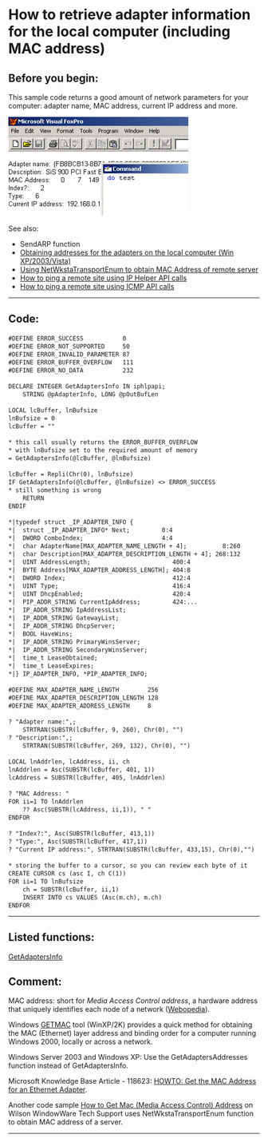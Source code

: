 <link rel="stylesheet" type="text/css" href="../css/win32api.css">  
<link rel="stylesheet" href="https://cdnjs.cloudflare.com/ajax/libs/font-awesome/4.7.0/css/font-awesome.min.css">

# How to retrieve adapter information for the local computer (including MAC address)

## Before you begin:
This sample code returns a good amount of network parameters for your computer: adapter name, MAC address, current IP address and more.  

![](../images/macaddr.gif)  

See also:

* SendARP function  
* [Obtaining addresses for the adapters on the local computer (Win XP/2003/Vista)](sample_506.md)  
* [Using NetWkstaTransportEnum to obtain MAC Address of remote server](sample_435.md)  
* [How to ping a remote site using IP Helper API calls](sample_382.md)  
* [How to ping a remote site using ICMP API calls](sample_486.md)  

  
***  


## Code:
```foxpro  
#DEFINE ERROR_SUCCESS           0
#DEFINE ERROR_NOT_SUPPORTED     50
#DEFINE ERROR_INVALID_PARAMETER 87
#DEFINE ERROR_BUFFER_OVERFLOW   111
#DEFINE ERROR_NO_DATA           232

DECLARE INTEGER GetAdaptersInfo IN iphlpapi;
	STRING @pAdapterInfo, LONG @pOutBufLen

LOCAL lcBuffer, lnBufsize
lnBufsize = 0
lcBuffer = ""

* this call usually returns the ERROR_BUFFER_OVERFLOW
* with lnBufsize set to the required amount of memory
= GetAdaptersInfo(@lcBuffer, @lnBufsize)

lcBuffer = Repli(Chr(0), lnBufsize)
IF GetAdaptersInfo(@lcBuffer, @lnBufsize) <> ERROR_SUCCESS
* still something is wrong
	RETURN
ENDIF

*|typedef struct _IP_ADAPTER_INFO {
*|  struct _IP_ADAPTER_INFO* Next;         0:4
*|  DWORD ComboIndex;                      4:4
*|  char AdapterName[MAX_ADAPTER_NAME_LENGTH + 4];          8:260
*|  char Description[MAX_ADAPTER_DESCRIPTION_LENGTH + 4]; 268:132
*|  UINT AddressLength;                       400:4
*|  BYTE Address[MAX_ADAPTER_ADDRESS_LENGTH]; 404:8
*|  DWORD Index;                              412:4
*|  UINT Type;                                416:4
*|  UINT DhcpEnabled;                         420:4
*|  PIP_ADDR_STRING CurrentIpAddress;         424:...
*|  IP_ADDR_STRING IpAddressList;
*|  IP_ADDR_STRING GatewayList;
*|  IP_ADDR_STRING DhcpServer;
*|  BOOL HaveWins;
*|  IP_ADDR_STRING PrimaryWinsServer;
*|  IP_ADDR_STRING SecondaryWinsServer;
*|  time_t LeaseObtained;
*|  time_t LeaseExpires;
*|} IP_ADAPTER_INFO, *PIP_ADAPTER_INFO;

#DEFINE MAX_ADAPTER_NAME_LENGTH        256
#DEFINE MAX_ADAPTER_DESCRIPTION_LENGTH 128
#DEFINE MAX_ADAPTER_ADDRESS_LENGTH     8

? "Adapter name:",;
	STRTRAN(SUBSTR(lcBuffer, 9, 260), Chr(0), "")
? "Description:",;
	STRTRAN(SUBSTR(lcBuffer, 269, 132), Chr(0), "")

LOCAL lnAddrlen, lcAddress, ii, ch
lnAddrlen = Asc(SUBSTR(lcBuffer, 401, 1))
lcAddress = SUBSTR(lcBuffer, 405, lnAddrlen)

? "MAC Address: "
FOR ii=1 TO lnAddrlen
	?? Asc(SUBSTR(lcAddress, ii,1)), " "
ENDFOR

? "Index?:", Asc(SUBSTR(lcBuffer, 413,1))
? "Type:", Asc(SUBSTR(lcBuffer, 417,1))
? "Current IP address:", STRTRAN(SUBSTR(lcBuffer, 433,15), Chr(0),"")

* storing the buffer to a cursor, so you can review each byte of it
CREATE CURSOR cs (asc I, ch C(1))
FOR ii=1 TO lnBufsize
	ch = SUBSTR(lcBuffer, ii,1)
	INSERT INTO cs VALUES (Asc(m.ch), m.ch)
ENDFOR  
```  
***  


## Listed functions:
[GetAdaptersInfo](../libraries/iphlpapi/GetAdaptersInfo.md)  

## Comment:
MAC address: short for *Media Access Control address*, a hardware address that uniquely identifies each node of a network (<a href="http://www.webopedia.com/TERM/M/MAC_address.html">Webopedia</a>).  
  
Windows <a href="http://www.microsoft.com/windows2000/techinfo/reskit/tools/existing/getmac-o.asp">GETMAC</a> tool (WinXP/2K) provides a quick method for obtaining the MAC (Ethernet) layer address and binding order for a computer running Windows 2000, locally or across a network.  
  
Windows Server 2003 and Windows XP: Use the GetAdaptersAddresses function instead of GetAdaptersInfo.  
  
Microsoft Knowledge Base Article - 118623: <a href="http://support.microsoft.com/default.aspx?scid=kb;en-us;118623">HOWTO: Get the MAC Address for an Ethernet Adapter</a>.  
  
Another code sample <a href="http://techsupt.windowware.com/TS/T000001013F7.html">How to Get Mac (Media Access Control) Address</a> on Wilson WindowWare Tech Support uses NetWkstaTransportEnum function to obtain MAC address of a server.  
  
  
***  

